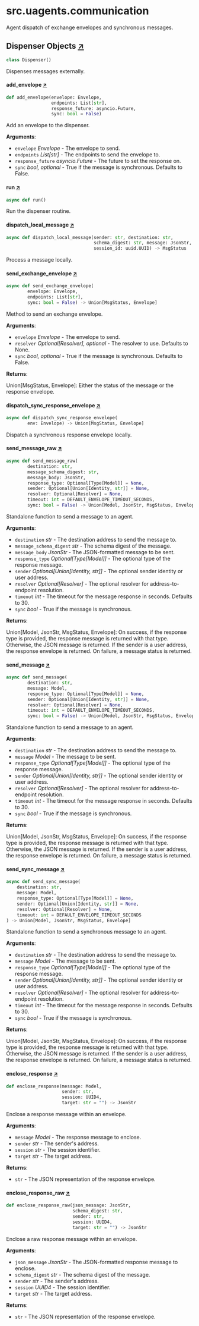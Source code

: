 # src.uagents.communication

Agent dispatch of exchange envelopes and synchronous messages.

## Dispenser Objects [↗](https://github.com/fetchai/uAgents/blob/main/python/src/uagents/communication.py#L24)

```python
class Dispenser()
```

Dispenses messages externally.

#### add_envelope [↗](https://github.com/fetchai/uAgents/blob/main/python/src/uagents/communication.py#L35)

```python
def add_envelope(envelope: Envelope,
                 endpoints: List[str],
                 response_future: asyncio.Future,
                 sync: bool = False)
```

Add an envelope to the dispenser.

**Arguments**:

- `envelope` _Envelope_ - The envelope to send.
- `endpoints` _List[str]_ - The endpoints to send the envelope to.
- `response_future` _asyncio.Future_ - The future to set the response on.
- `sync` _bool, optional_ - True if the message is synchronous. Defaults to False.

#### run [↗](https://github.com/fetchai/uAgents/blob/main/python/src/uagents/communication.py#L53)

```python
async def run()
```

Run the dispenser routine.

#### dispatch_local_message [↗](https://github.com/fetchai/uAgents/blob/main/python/src/uagents/communication.py#L75)

```python
async def dispatch_local_message(sender: str, destination: str,
                                 schema_digest: str, message: JsonStr,
                                 session_id: uuid.UUID) -> MsgStatus
```

Process a message locally.

#### send_exchange_envelope [↗](https://github.com/fetchai/uAgents/blob/main/python/src/uagents/communication.py#L99)

```python
async def send_exchange_envelope(
        envelope: Envelope,
        endpoints: List[str],
        sync: bool = False) -> Union[MsgStatus, Envelope]
```

Method to send an exchange envelope.

**Arguments**:

- `envelope` _Envelope_ - The envelope to send.
- `resolver` _Optional[Resolver], optional_ - The resolver to use. Defaults to None.
- `sync` _bool, optional_ - True if the message is synchronous. Defaults to False.

**Returns**:

Union[MsgStatus, Envelope]: Either the status of the message or the response envelope.

#### dispatch_sync_response_envelope [↗](https://github.com/fetchai/uAgents/blob/main/python/src/uagents/communication.py#L168)

```python
async def dispatch_sync_response_envelope(
        env: Envelope) -> Union[MsgStatus, Envelope]
```

Dispatch a synchronous response envelope locally.

#### send_message_raw [↗](https://github.com/fetchai/uAgents/blob/main/python/src/uagents/communication.py#L189)

```python
async def send_message_raw(
        destination: str,
        message_schema_digest: str,
        message_body: JsonStr,
        response_type: Optional[Type[Model]] = None,
        sender: Optional[Union[Identity, str]] = None,
        resolver: Optional[Resolver] = None,
        timeout: int = DEFAULT_ENVELOPE_TIMEOUT_SECONDS,
        sync: bool = False) -> Union[Model, JsonStr, MsgStatus, Envelope]
```

Standalone function to send a message to an agent.

**Arguments**:

- `destination` _str_ - The destination address to send the message to.
- `message_schema_digest` _str_ - The schema digest of the message.
- `message_body` _JsonStr_ - The JSON-formatted message to be sent.
- `response_type` _Optional[Type[Model]]_ - The optional type of the response message.
- `sender` _Optional[Union[Identity, str]]_ - The optional sender identity or user address.
- `resolver` _Optional[Resolver]_ - The optional resolver for address-to-endpoint resolution.
- `timeout` _int_ - The timeout for the message response in seconds. Defaults to 30.
- `sync` _bool_ - True if the message is synchronous.

**Returns**:

Union[Model, JsonStr, MsgStatus, Envelope]: On success, if the response type is provided,
the response message is returned with that type. Otherwise, the JSON message is returned.
If the sender is a user address, the response envelope is returned.
On failure, a message status is returned.

#### send_message [↗](https://github.com/fetchai/uAgents/blob/main/python/src/uagents/communication.py#L267)

```python
async def send_message(
        destination: str,
        message: Model,
        response_type: Optional[Type[Model]] = None,
        sender: Optional[Union[Identity, str]] = None,
        resolver: Optional[Resolver] = None,
        timeout: int = DEFAULT_ENVELOPE_TIMEOUT_SECONDS,
        sync: bool = False) -> Union[Model, JsonStr, MsgStatus, Envelope]
```

Standalone function to send a message to an agent.

**Arguments**:

- `destination` _str_ - The destination address to send the message to.
- `message` _Model_ - The message to be sent.
- `response_type` _Optional[Type[Model]]_ - The optional type of the response message.
- `sender` _Optional[Union[Identity, str]]_ - The optional sender identity or user address.
- `resolver` _Optional[Resolver]_ - The optional resolver for address-to-endpoint resolution.
- `timeout` _int_ - The timeout for the message response in seconds. Defaults to 30.
- `sync` _bool_ - True if the message is synchronous.

**Returns**:

Union[Model, JsonStr, MsgStatus, Envelope]: On success, if the response type is provided,
the response message is returned with that type. Otherwise, the JSON message is returned.
If the sender is a user address, the response envelope is returned.
On failure, a message status is returned.

#### send_sync_message [↗](https://github.com/fetchai/uAgents/blob/main/python/src/uagents/communication.py#L306)

```python
async def send_sync_message(
    destination: str,
    message: Model,
    response_type: Optional[Type[Model]] = None,
    sender: Optional[Union[Identity, str]] = None,
    resolver: Optional[Resolver] = None,
    timeout: int = DEFAULT_ENVELOPE_TIMEOUT_SECONDS
) -> Union[Model, JsonStr, MsgStatus, Envelope]
```

Standalone function to send a synchronous message to an agent.

**Arguments**:

- `destination` _str_ - The destination address to send the message to.
- `message` _Model_ - The message to be sent.
- `response_type` _Optional[Type[Model]]_ - The optional type of the response message.
- `sender` _Optional[Union[Identity, str]]_ - The optional sender identity or user address.
- `resolver` _Optional[Resolver]_ - The optional resolver for address-to-endpoint resolution.
- `timeout` _int_ - The timeout for the message response in seconds. Defaults to 30.
- `sync` _bool_ - True if the message is synchronous.

**Returns**:

Union[Model, JsonStr, MsgStatus, Envelope]: On success, if the response type is provided,
the response message is returned with that type. Otherwise, the JSON message is returned.
If the sender is a user address, the response envelope is returned.
On failure, a message status is returned.

#### enclose_response [↗](https://github.com/fetchai/uAgents/blob/main/python/src/uagents/communication.py#L337)

```python
def enclose_response(message: Model,
                     sender: str,
                     session: UUID4,
                     target: str = "") -> JsonStr
```

Enclose a response message within an envelope.

**Arguments**:

- `message` _Model_ - The response message to enclose.
- `sender` _str_ - The sender's address.
- `session` _str_ - The session identifier.
- `target` _str_ - The target address.

**Returns**:

- `str` - The JSON representation of the response envelope.

#### enclose_response_raw [↗](https://github.com/fetchai/uAgents/blob/main/python/src/uagents/communication.py#L358)

```python
def enclose_response_raw(json_message: JsonStr,
                         schema_digest: str,
                         sender: str,
                         session: UUID4,
                         target: str = "") -> JsonStr
```

Enclose a raw response message within an envelope.

**Arguments**:

- `json_message` _JsonStr_ - The JSON-formatted response message to enclose.
- `schema_digest` _str_ - The schema digest of the message.
- `sender` _str_ - The sender's address.
- `session` _UUID4_ - The session identifier.
- `target` _str_ - The target address.

**Returns**:

- `str` - The JSON representation of the response envelope.
